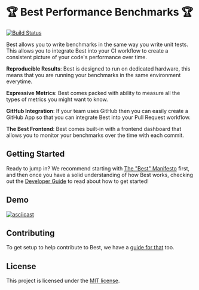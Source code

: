 # 🏆 Best Performance Benchmarks 🏆

[![Build Status][build icon]][build url]

Best allows you to write benchmarks in the same way you write unit
tests. This allows you to integrate Best into your CI workflow to
create a consistent picture of your code's performance over time.

**Reproducible Results**: Best is designed to run on dedicated hardware,
this means that you are running your benchmarks in the same environment
everytime.

**Expressive Metrics**: Best comes packed with ability to measure all
the types of metrics you might want to know.

**GitHub Integration**: If your team uses GitHub then you can easily
create a GitHub App so that you can integrate Best into your Pull
Request workflow.

**The Best Frontend**: Best comes built-in with a frontend dashboard
that allows you to monitor your benchmarks over the time with each commit.

## Getting Started

Ready to jump in? We recommend starting with [The "Best" Manifesto][best introduction] first, and then once you have a solid understanding of how
Best works, checking out the [Developer Guide][getting started] to read
about how to get started!

## Demo

[![asciicast](https://asciinema.org/a/158780.png)](https://asciinema.org/a/158780)

## Contributing

To get setup to help contribute to Best, we have a [guide for
that](.github/CONTRIBUTING.md) too.

## License

This project is licensed under the [MIT license](LICENSE).

[best introduction]: https://bestjs.dev/guide/introduction
[build icon]: https://github.com/salesforce/best/actions/workflows/tests.yml/badge.svg
[build url]: https://github.com/salesforce/best/actions/workflows/tests.yml
[getting started]: https://bestjs.dev/guide/getting-started
